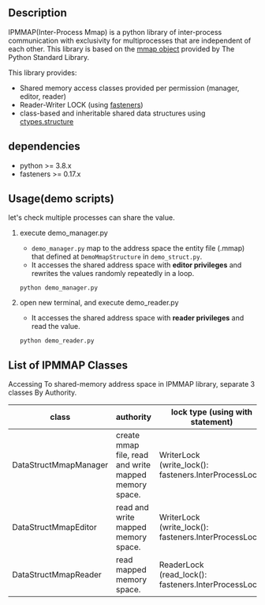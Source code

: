 ## Description

IPMMAP(Inter-Process Mmap) is a python library of inter-process communication with exclusivity for multiprocesses that are independent of each other. This library is based on the [mmap object](https://docs.python.org/3/library/mmap.html) provided by The Python Standard Library.

This library provides:
* Shared memory access classes provided per permission (manager, editor, reader)
* Reader-Writer LOCK (using [fasteners](https://github.com/harlowja/fasteners))
* class-based and inheritable shared data structures using [ctypes.structure](https://docs.python.org/ja/3/library/ctypes.html)

## dependencies
* python >= 3.8.x
* fasteners >= 0.17.x

## Usage(demo scripts)

let's check multiple processes can share the value.

1. execute demo_manager.py
    * `demo_manager.py` map to the address space the entity file (.mmap) that defined at `DemoMmapStructure` in `demo_struct.py`.
    * It accesses the shared address space with **editor privileges** and rewrites the values randomly repeatedly in a loop.
    ```
    python demo_manager.py
    ```

2. open new terminal, and execute demo_reader.py
   * It accesses the shared address space with **reader privileges** and read the value.
   ```
   python demo_reader.py
   ```

## List of IPMMAP Classes 

Accessing To shared-memory address space in IPMMAP library, separate 3 classes By Authority.

| class                 | authority                                             | lock type (using with statement)                         | 
| --------------------- | ----------------------------------------------------- | -------------------------------------------------------- | 
| DataStructMmapManager | create mmap file, read and write mapped memory space. | WriterLock<br>(write_lock(): fasteners.InterProcessLock) | 
| DataStructMmapEditor  | read and write mapped memory space.                   | WriterLock<br>(write_lock(): fasteners.InterProcessLock) | 
| DataStructMmapReader  | read mapped memory space.                             | ReaderLock<br>(read_lock(): fasteners.InterProcessLock)  | 


